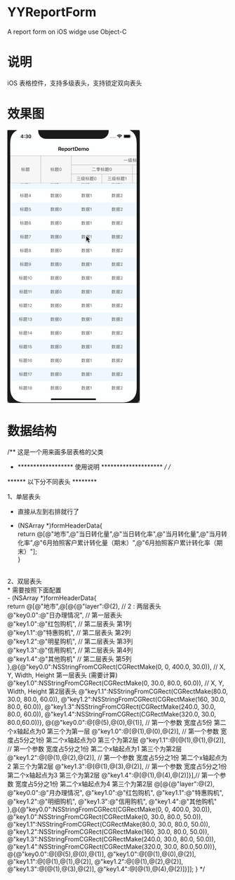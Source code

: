 # YYReportForm
A report form on iOS widge use Object-C

# 说明
iOS 表格控件，支持多级表头，支持锁定双向表头

# 效果图
![image](https://github.com/lidaren/YYReportForm/blob/master/YYReportForm.gif)

# 数据结构
/** 这是一个用来画多层表格的父类
 *  ******************  使用说明  ********************
 */
/*
 
 ****** 以下分不同表头 ********
 
 1、单层表头
 * 直接从左到右排就行了
 - (NSArray *)formHeaderData{<br>
 return @[@"地市",@"当日转化量",@"当日转化率",@"当月转化量",@"当月转化率",@"6月拍照客户累计转化量（期末）",@"6月拍照客户累计转化率（期末）"];<br>
 }<br>
 <br>
 2、双层表头<br>
 * 需要按照下面配置<br>
 - (NSArray *)formHeaderData{<br>
 return @[@"地市",@[@{@"layer":@(2),          // 2 : 两层表头<br>
        @"key0.0":@"日办理情况",   // 第一层表头<br>
        @"key1.0":@"红包购机",    // 第二层表头 第1列<br>
        @"key1.1":@"特惠购机",    // 第二层表头 第2列<br>
        @"key1.2":@"明星购机",    // 第二层表头 第3列<br>
        @"key1.3":@"信用购机",    // 第二层表头 第4列<br>
        @"key1.4":@"其他购机"     // 第二层表头 第5列<br>
       },@{@"key0.0":NSStringFromCGRect(CGRectMake(0, 0, 400.0, 30.0)),   // X, Y, Width, Height 第一层表头 (需要计算)
           @"key1.0":NSStringFromCGRect(CGRectMake(0, 30.0, 80.0, 60.0)),     // X, Y, Width, Height 第2层表头
           @"key1.1":NSStringFromCGRect(CGRectMake(80.0, 30.0, 80.0, 60.0)),
           @"key1.2":NSStringFromCGRect(CGRectMake(160, 30.0, 80.0, 60.0)),
           @"key1.3":NSStringFromCGRect(CGRectMake(240.0, 30.0, 80.0, 60.0)),
           @"key1.4":NSStringFromCGRect(CGRectMake(320.0, 30.0, 80.0,60.0))},
             @{@"key0.0":@[@(5),@(0),@(1)], // 第一个参数 宽度占5份   第二个x轴起点为0  第三个为第一层
               @"key1.0":@[@(1),@(0),@(2)], // 第一个参数 宽度占5分之1份   第二个x轴起点为0  第三个为第2层
               @"key1.1":@[@(1),@(1),@(2)], // 第一个参数 宽度占5分之1份   第二个x轴起点为1  第三个为第2层
               @"key1.2":@[@(1),@(2),@(2)], // 第一个参数 宽度占5分之1份   第二个x轴起点为2  第三个为第2层
               @"key1.3":@[@(1),@(3),@(2)], // 第一个参数 宽度占5分之1份   第二个x轴起点为3  第三个为第2层
               @"key1.4":@[@(1),@(4),@(2)]}],// 第一个参数 宽度占5分之1份   第二个x轴起点为4  第三个为第2层
                 @[@{@"layer":@(2),
                   @"key0.0":@"月办理情况",
                   @"key1.0":@"红包购机",
                   @"key1.1":@"特惠购机",
                   @"key1.2":@"明细购机",
                   @"key1.3":@"信用购机",
                   @"key1.4":@"其他购机"
                 },@{@"key0.0":NSStringFromCGRect(CGRectMake(0, 0, 400.0, 30.0)),
                     @"key1.0":NSStringFromCGRect(CGRectMake(0, 30.0, 80.0, 50.0)),
                     @"key1.1":NSStringFromCGRect(CGRectMake(80.0, 30.0, 80.0, 50.0)),
                     @"key1.2":NSStringFromCGRect(CGRectMake(160, 30.0, 80.0, 50.0)),
                     @"key1.3":NSStringFromCGRect(CGRectMake(240.0, 30.0, 80.0, 50.0)),
                     @"key1.4":NSStringFromCGRect(CGRectMake(320.0, 30.0, 80.0,50.0))},
                       @{@"key0.0":@[@(5),@(0),@(1)],
                         @"key1.0":@[@(1),@(0),@(2)],
                         @"key1.1":@[@(1),@(1),@(2)],
                         @"key1.2":@[@(1),@(2),@(2)],
                         @"key1.3":@[@(1),@(3),@(2)],
                         @"key1.4":@[@(1),@(4),@(2)]}]];
}
 */
